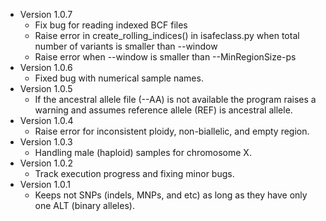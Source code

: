 * Version 1.0.7
    - Fix bug for reading indexed BCF files
    - Raise error in create_rolling_indices() in isafeclass.py when total number of variants is smaller than --window
    - Raise error when  --window is smaller than --MinRegionSize-ps
* Version 1.0.6
    - Fixed bug with numerical sample names.
* Version 1.0.5
    - If the ancestral allele file (--AA) is not available the program raises a warning and assumes reference allele (REF) is ancestral allele.
* Version 1.0.4
    - Raise error for inconsistent ploidy, non-biallelic, and empty region. 
* Version 1.0.3
    - Handling male (haploid) samples for chromosome X.
* Version 1.0.2
    - Track execution progress and fixing minor bugs.
* Version 1.0.1
    - Keeps not SNPs (indels, MNPs, and etc) as long as they have only one ALT (binary alleles).   